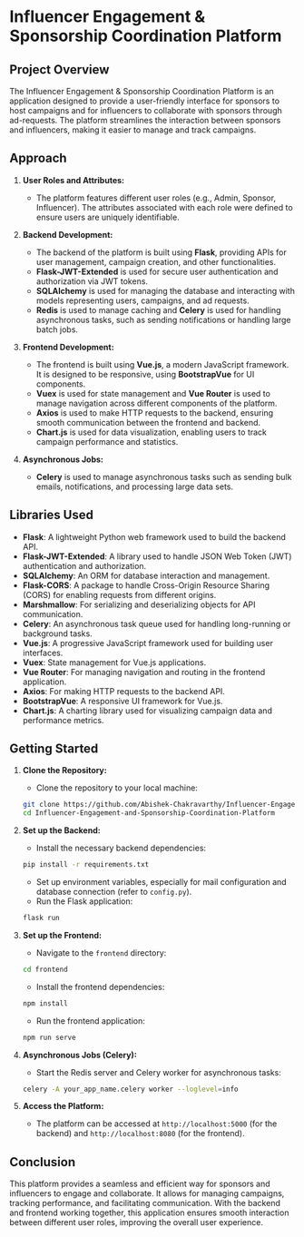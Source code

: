 
# Influencer Engagement & Sponsorship Coordination Platform

## Project Overview

The Influencer Engagement & Sponsorship Coordination Platform is an application designed to provide a user-friendly interface for sponsors to host campaigns and for influencers to collaborate with sponsors through ad-requests. The platform streamlines the interaction between sponsors and influencers, making it easier to manage and track campaigns.

## Approach

1. **User Roles and Attributes:** 
   - The platform features different user roles (e.g., Admin, Sponsor, Influencer). The attributes associated with each role were defined to ensure users are uniquely identifiable.

2. **Backend Development:**
   - The backend of the platform is built using **Flask**, providing APIs for user management, campaign creation, and other functionalities.
   - **Flask-JWT-Extended** is used for secure user authentication and authorization via JWT tokens.
   - **SQLAlchemy** is used for managing the database and interacting with models representing users, campaigns, and ad requests.
   - **Redis** is used to manage caching and **Celery** is used for handling asynchronous tasks, such as sending notifications or handling large batch jobs.

3. **Frontend Development:**
   - The frontend is built using **Vue.js**, a modern JavaScript framework. It is designed to be responsive, using **BootstrapVue** for UI components.
   - **Vuex** is used for state management and **Vue Router** is used to manage navigation across different components of the platform.
   - **Axios** is used to make HTTP requests to the backend, ensuring smooth communication between the frontend and backend.
   - **Chart.js** is used for data visualization, enabling users to track campaign performance and statistics.

4. **Asynchronous Jobs:** 
   - **Celery** is used to manage asynchronous tasks such as sending bulk emails, notifications, and processing large data sets.

## Libraries Used

- **Flask**: A lightweight Python web framework used to build the backend API.
- **Flask-JWT-Extended**: A library used to handle JSON Web Token (JWT) authentication and authorization.
- **SQLAlchemy**: An ORM for database interaction and management.
- **Flask-CORS**: A package to handle Cross-Origin Resource Sharing (CORS) for enabling requests from different origins.
- **Marshmallow**: For serializing and deserializing objects for API communication.
- **Celery**: An asynchronous task queue used for handling long-running or background tasks.
- **Vue.js**: A progressive JavaScript framework used for building user interfaces.
- **Vuex**: State management for Vue.js applications.
- **Vue Router**: For managing navigation and routing in the frontend application.
- **Axios**: For making HTTP requests to the backend API.
- **BootstrapVue**: A responsive UI framework for Vue.js.
- **Chart.js**: A charting library used for visualizing campaign data and performance metrics.

## Getting Started

1. **Clone the Repository:**
   - Clone the repository to your local machine:

   ```bash
   git clone https://github.com/Abishek-Chakravarthy/Influencer-Engagement-and-Sponsorship-Coordination-Platform.git
   cd Influencer-Engagement-and-Sponsorship-Coordination-Platform
   ```

2. **Set up the Backend:**
   - Install the necessary backend dependencies:

   ```bash
   pip install -r requirements.txt
   ```

   - Set up environment variables, especially for mail configuration and database connection (refer to `config.py`).
   - Run the Flask application:

   ```bash
   flask run
   ```

3. **Set up the Frontend:**
   - Navigate to the `frontend` directory:

   ```bash
   cd frontend
   ```

   - Install the frontend dependencies:

   ```bash
   npm install
   ```

   - Run the frontend application:

   ```bash
   npm run serve
   ```

4. **Asynchronous Jobs (Celery):**
   - Start the Redis server and Celery worker for asynchronous tasks:

   ```bash
   celery -A your_app_name.celery worker --loglevel=info
   ```

5. **Access the Platform:**
   - The platform can be accessed at `http://localhost:5000` (for the backend) and `http://localhost:8080` (for the frontend).

## Conclusion

This platform provides a seamless and efficient way for sponsors and influencers to engage and collaborate. It allows for managing campaigns, tracking performance, and facilitating communication. With the backend and frontend working together, this application ensures smooth interaction between different user roles, improving the overall user experience.


